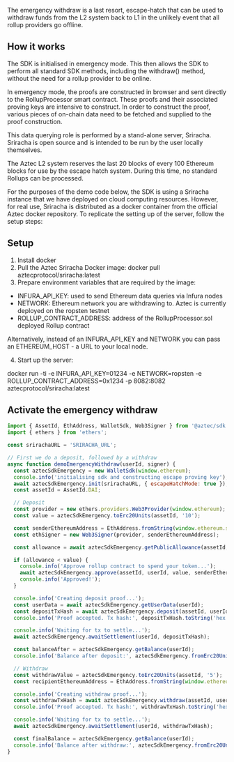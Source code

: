 The emergency withdraw is a last resort, escape-hatch that can be used to withdraw funds from the L2 system back to L1 in the unlikely event that all rollup providers go offline.

## How it works

The SDK is initialised in emergency mode. This then allows the SDK to perform all standard SDK methods, including the withdraw() method, without the need for a rollup provider to be online.

In emergency mode, the proofs are constructed in browser and sent directly to the RollupProcessor smart contract. These proofs and their associated proving keys are intensive to construct. In order to construct the proof, various pieces of on-chain data need to be fetched and supplied to the proof construction.

This data querying role is performed by a stand-alone server, Sriracha. Sriracha is open source and is intended to be run by the user locally themselves.

The Aztec L2 system reserves the last 20 blocks of every 100 Ethereum blocks for use by the escape hatch system. During this time, no standard Rollups can be processed.

For the purposes of the demo code below, the SDK is using a Sriracha instance that we have deployed on cloud computing resources. However, for real use, Sriracha is distributed as a docker container from the official Aztec docker repository. To replicate the setting up of the server, follow the setup steps:

## Setup

1. Install docker
2. Pull the Aztec Sriracha Docker image: docker pull aztecprotocol/sriracha:latest
3. Prepare environment variables that are required by the image:

- INFURA_API_KEY: used to send Ethereum data queries via Infura nodes
- NETWORK: Ethereum network you are withdrawing to. Aztec is currently deployed on the ropsten testnet
- ROLLUP_CONTRACT_ADDRESS: address of the RollupProcessor.sol deployed Rollup contract

Alternatively, instead of an INFURA_API_KEY and NETWORK you can pass an ETHEREUM_HOST - a URL to your local node.

4. Start up the server:

docker run -ti -e INFURA_API_KEY=01234 -e NETWORK=ropsten -e ROLLUP_CONTRACT_ADDRESS=0x1234 -p 8082:8082 aztecprotocol/sriracha:latest

## Activate the emergency withdraw

```js
import { AssetId, EthAddress, WalletSdk, Web3Signer } from '@aztec/sdk';
import { ethers } from 'ethers';

const srirachaURL = 'SRIRACHA_URL';

// First we do a deposit, followed by a withdraw
async function demoEmergencyWithdraw(userId, signer) {
  const aztecSdkEmergency = new WalletSdk(window.ethereum);
  console.info('initialising sdk and constructing escape proving key');
  await aztecSdkEmergency.init(srirachaURL, { escapeHatchMode: true });
  const assetId = AssetId.DAI;

  // Deposit
  const provider = new ethers.providers.Web3Provider(window.ethereum);
  const value = aztecSdkEmergency.toErc20Units(assetId, '10');

  const senderEthereumAddress = EthAddress.fromString(window.ethereum.selectedAddress);
  const ethSigner = new Web3Signer(provider, senderEthereumAddress);

  const allowance = await aztecSdkEmergency.getPublicAllowance(assetId, senderEthereumAddress);

  if (allowance < value) {
    console.info('Approve rollup contract to spend your token...');
    await aztecSdkEmergency.approve(assetId, userId, value, senderEthereumAddress);
    console.info('Approved!');
  }

  console.info('Creating deposit proof...');
  const userData = await aztecSdkEmergency.getUserData(userId);
  const depositTxHash = await aztecSdkEmergency.deposit(assetId, userId, value, signer, ethSigner);
  console.info('Proof accepted. Tx hash:', depositTxHash.toString('hex'));

  console.info('Waiting for tx to settle...');
  await aztecSdkEmergency.awaitSettlement(userId, depositTxHash);

  const balanceAfter = aztecSdkEmergency.getBalance(userId);
  console.info('Balance after deposit:', aztecSdkEmergency.fromErc20Units(assetId, balanceAfter));

  // Withdraw
  const withdrawValue = aztecSdkEmergency.toErc20Units(assetId, '5');
  const recipientEthereumAddress = EthAddress.fromString(window.ethereum.selectedAddress);

  console.info('Creating withdraw proof...');
  const withdrawTxHash = await aztecSdkEmergency.withdraw(assetId, userId, value, signer, recipientEthereumAddress);
  console.info('Proof accepted. Tx hash:', withdrawTxHash.toString('hex'));

  console.info('Waiting for tx to settle...');
  await aztecSdkEmergency.awaitSettlement(userId, withdrawTxHash);

  const finalBalance = aztecSdkEmergency.getBalance(userId);
  console.info('Balance after withdraw:', aztecSdkEmergency.fromErc20Units(assetId, finalBalance));
}
```
